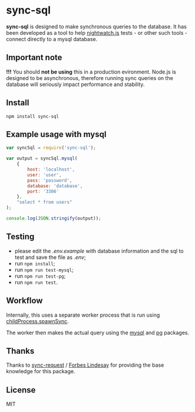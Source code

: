 # sync-sql

**sync-sql** is designed to make synchronous queries to the database. It has been developed as a tool to help [nightwatch.js](http://nightwatchjs.org/) tests - or other such tools - connect directly to a mysql database.

## Important note

**!!!** You should **not be using** this in a production evironment. Node.js is designed to be asynchronous, therefore running sync queries on the database will seriously impact performance and stability.

## Install

```
npm install sync-sql
```

## Example usage with mysql

```js
var syncSql = require('sync-sql');

var output = syncSql.mysql(
	{
		host: 'localhost',
		user: 'user',
		pass: 'password',
		database: 'database',
		port: '3306'
	},
	"select * from users"
);

console.log(JSON.stringify(output));
```

## Testing

- please edit the *.env.example* with database information and the sql to test and save the file as *.env*;
- run `npm install`;
- run `npm run test-mysql`;
- run `npm run test-pg`;
- run `npm run test`.

## Workflow

Internally, this uses a separate worker process that is run using [childProcess.spawnSync](http://nodejs.org/docs/v0.11.13/api/child_process.html#child_process_child_process_spawnsync_command_args_options).

The worker then makes the actual query using the [mysql](https://www.npmjs.com/package/mysql) and [pg](https://www.npmjs.com/package/pg) packages.

## Thanks

Thanks to [sync-request](https://github.com/ForbesLindesay/sync-request) / [Forbes Lindesay](https://github.com/ForbesLindesay) for providing the base knowledge for this package.

## License

MIT